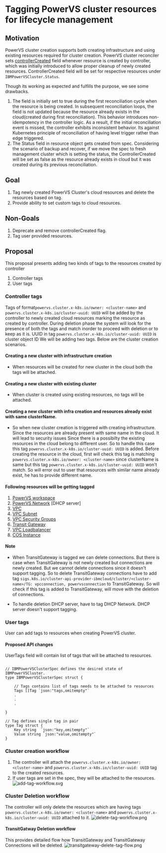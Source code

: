 # Tagging PowerVS cluster resources for lifecycle management


## Motivation
PowerVS cluster creation supports both creating infrastructure and using existing resources required for cluster creation.
PowerVS cluster reconciler sets [controllerCreated](https://github.com/kubernetes-sigs/cluster-api-provider-ibmcloud/blob/48aebb99c3cd8ce65b95dcfceee8f52daf3d5a31/api/v1beta2/ibmpowervscluster_types.go#L181) field whenever resource is created by controller, which was initially introduced to allow proper cleanup of newly created resources. ControllerCreated field will be set for respective resources under `IBMPowerVSCluster.Status`.

Though its working as expected and fulfills the purpose, we see some drawbacks.
1. The field is initially set to true during the first reconciliation cycle when the resource is being created. In subsequent reconciliation loops, the field is not updated because the resource already exists in the cloud(created during first reconciliation). This behavior introduces non-idempotency in the controller logic. As a result, if the initial reconciliation event is missed, the controller exhibits inconsistent behavior. Its against Kubernetes principle of reconciliation of having level trigger rather than edge triggered.
2. The Status field in resource object gets created from spec. Considering the scenario of backup and recover, if we move the spec to fresh management cluster which is setting the status, the ControllerCreated will be set as false as the resource already exists in cloud but it was created during its previous reconciliation.

## Goal
1. Tag newly created PowerVS Cluster's cloud resources and delete the resources based on tag.
2. Provide ability to set custom tags to cloud resources.

## Non-Goals
1. Deprecate and remove controllerCreated flag.
2. Tag user provided resources.

## Proposal
This proposal presents adding two kinds of tags to the resources created by controller
1. Controller tags
2. User tags


### Controller tags
 Tags of format`powervs.cluster.x-k8s.io/owner: <cluster-name>` and `powervs.cluster.x-k8s.io/cluster-uuid: UUID` will be added by the controller to newly created cloud resources marking the resource as created by controller. During deletion phase the system will look for the presence of both the 
 tags and match inorder to proceed with deletion or to keep as it is. UUID in tag `powervs.cluster.x-k8s.io/cluster-uuid: UUID` is cluster object ID
 We will be adding two tags. Below are the cluster creation scenarios.
 #### Creating a new cluster with infrastructure creation 
 - When resources will be created for new cluster in the cloud both the tags will be attached.
 #### Creating a new cluster with existing cluster
 - When cluster is created using existing resources, no tags will be attached.
 #### Creating a new cluster with infra creation and resources already exist with same clusterName.
 - So when new cluster creation is triggered with creating infrastructure. Since the resources are already present with same name in the cloud. It will lead to security issues Since there is a possibilty the existing resources in the cloud belong to different user. So to handle this case this tag `powervs.cluster.x-k8s.io/cluster-uuid: UUID` is added. Before creating the resource in the cloud, first will check this tag is matching `powervs.cluster.x-k8s.io/owner: <cluster-name>` since clusterName is same but this tag `powervs.cluster.x-k8s.io/cluster-uuid: UUID` won't match. So will error out to user that resources with similar name already exist, he has to provide different name.


#### Following resources will be getting tagged 
1. [PowerVS workspace](https://cloud.ibm.com/docs/power-iaas?topic=power-iaas-creating-power-virtual-server)
2. [PowerVS Network](https://cloud.ibm.com/docs/power-iaas?topic=power-iaas-configuring-subnet) [DHCP server]
3. [VPC](https://cloud.ibm.com/docs/vpc?topic=vpc-about-vpc)
4. [VPC Subnet](https://cloud.ibm.com/docs/vpc?topic=vpc-about-networking-for-vpc)
5. [VPC Security Groups](https://cloud.ibm.com/docs/vpc?topic=vpc-security-in-your-vpc)
6. [Transit Gateway](https://www.ibm.com/products/transit-gateway)
7. [VPC Loadbalancer](https://www.ibm.com/products/load-balancer)
8. [COS Instance](https://www.ibm.com/products/cloud-object-storage)

#### Note 
- When TransitGateway is tagged we can delete connections. But there is case when TransitGateway is not newly created but connections are newly created. But we cannot delete connections since it doesn't support tagging. So to delete TransitGateway connections have to add tag `sigs.k8s.io/cluster-api-provider-ibmcloud/cluster/<cluster-name>/TG: vpcconnection, powervsconnection` to TransitGateway. So will check if this tag is added to TransitGateway, will move with the deletion of connections.

- To handle deletion DHCP server, have to tag DHCP Network. DHCP server doesn't support tagging.

### User tags
User can add tags to resources when creating PowerVS cluster.

#### Proposed API changes
UserTags field will contain list of tags that will be attached to resources.

```shell

// IBMPowerVSClusterSpec defines the desired state of IBMPowerVSCluster.
type IBMPowerVSClusterSpec struct {

	// Tags contains list of tags needs to be attached to resources
	Tags []Tag `json:"tags,omitempty"`
	.
	.
	.	
	
}

// Tag defines single tag in pair
type Tag struct {
	Key string  `json:"key,omitempty"`
	Value string `json:"value,omitempty"`
}

```


### Cluster creation workflow
 1. The controller will attach the `powervs.cluster.x-k8s.io/owner: <cluster-name>` and `powervs.cluster.x-k8s.io/cluster-uuid: UUID` tag to the created resources.
 2. If user tags are set in the spec, they will be attached to the resources. 
![add-tag-workflow.svg](../images/add-tag-workflow.svg)


### Cluster Deletion workflow
The controller will only delete the resources which are having tags `powervs.cluster.x-k8s.io/owner: <cluster-name>` and `powervs.cluster.x-k8s.io/cluster-uuid: UUID` attached to it.
![delete-tag-workflow.png](../images/delete-tag-workflow.png)

#### TransitGatway Deletion workflow
This provides detailed flow how TransitGateway and TransitGateway Connections will be deleted.
![transitgateway-delete-tag-flow.png](../images/transitgateway-delete-tag-flow.png)